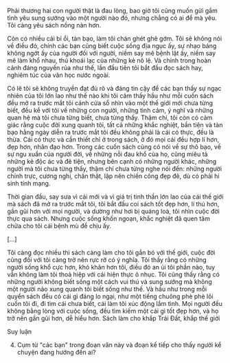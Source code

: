 Phải thương hai con người thật là đau lòng, bao giờ tôi cũng muốn gửi gắm tình yêu sung sướng vào một người nào đó, nhưng chẳng có ai để mà yêu. Tôi càng yêu sách nồng nàn hơn.

Còn có nhiều cái bỉ ổi, tàn bạo, làm tôi chán ghét ghê gớm. Tôi sẽ không nói về điều đó, chính các bạn cũng biết cuộc sống địa ngục ấy, sự nhạo báng không ngớt ấy của người đối với người, niềm say mê bệnh lật ấy, niềm say mê làm khổ nhau, thú khoái lạc của những kẻ nô lệ. Và chính trong hoàn cảnh đáng nguyền rủa như thế, lần đầu tiên tôi bắt đầu đọc sách hay, nghiêm túc của văn học nước ngoài.

Có lẽ tôi sẽ không truyền đạt đủ rõ và đáng tin cậy để các bạn thấy sự ngạc nhiên của tôi lớn lao như thế nào khi tôi cảm thấy hầu như mỗi cuốn sách đều mở ra trước mắt tôi cánh cửa sổ nhìn vào một thế giới mới chưa từng biết, đều kể với tôi về những con người, những tình cảm, ý nghĩ và những quan hệ mà tôi chưa từng biết, chưa từng thấy. Thậm chí, tôi còn có cảm giác rằng cuộc đời xung quanh tôi, tất cả những khắc nghiệt, bần tiện và tàn bạo hằng ngày diễn ra trước mắt tôi đều không phải là cái có thực, đều là thừa. Cái có thực và cần thiết chỉ ở trong sách, ở đó mọi cái đều hợp lí hơn, đẹp hơn, nhân đạo hơn. Trong các cuốn sách cũng có nói về sự thô bạo, về sự ngu xuẩn của người đời, về những nỗi đau khổ của họ, cũng miêu tả những kẻ độc ác và đê tiện, nhưng bên cạnh có những người khác, những người mà tôi chưa từng thấy, thậm chí chưa từng nghe nói đến: những người chính trực, cương nghị, chân thật, lập nên chiến công đẹp đẽ, dù có phải hi sinh tính mạng.

Thời gian đầu, say sưa vì cái mới và vì giá trị tinh thần lớn lao của cái thế giới mà sách đã mở ra trước mắt tôi, tôi bắt đầu coi sách tốt đẹp hơn, lí thú hơn, gần gũi hơn với mọi người, và dường như hơi bị quáng loà, tôi nhìn cuộc đời thực qua sách. Nhưng cuộc sống khốn ngoạn, khắc nghiệt đã quen tâm chữa cho tôi cái bệnh mù đề chịu ấy.

[...]

Tôi càng đọc nhiều thì sách càng làm cho tôi gắn bó với thế giới, cuộc đời cũng đối với tôi càng trở nên rực rỡ có ý nghĩa. Tôi thấy rằng có những người sống khổ cực hơn, khó khăn hơn tôi, điều đó an ủi tôi phần nào, tuy vẫn không làm tôi thoả hiệp với cái hiện thực ô nhục. Tôi cũng thấy rằng có những người không biết sống một cách vui thú và sung sướng mà không một người nào xung quanh tôi biết sống như thế. Và hầu như trong mỗi quyển sách đều có cái gì đáng lo ngại, như một tiếng chuông phè phè lôi cuốn tôi đi, đi tìm cái chưa biết, cái làm tôi xúc động lắm tình. Mọi người đều không bằng lòng với cuộc sống, đều tìm kiếm một cái gì tốt đẹp hơn, và họ trở nên gần gũi hơn, dễ hiểu hơn. Sách làm cho khắp Trái Đất, khắp thế giới

Suy luận

4. Cụm từ "các bạn" trong đoạn văn này và đoạn kế tiếp cho thấy người kể chuyện đang hướng đến ai?